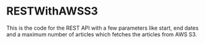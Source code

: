 # RESTWithAWSS3

This is the code for the REST API with a few parameters like start, end dates and a maximum number of articles which fetches the articles from AWS S3.
